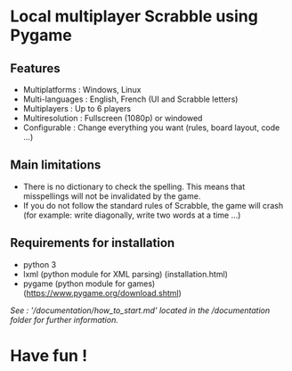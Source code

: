 # Local multiplayer Scrabble using Pygame


## Features

* Multiplatforms : Windows, Linux
* Multi-languages : English, French (UI and Scrabble letters)
* Multiplayers : Up to 6 players
* Multiresolution : Fullscreen (1080p) or windowed
* Configurable : Change everything you want (rules, board layout, code ...)


## Main limitations

* There is no dictionary to check the spelling. This means that misspellings will not be invalidated by the game.
* If you do not follow the standard rules of Scrabble, the game will crash (for example: write diagonally, write two words at a time ...)


## Requirements for installation

* python 3
* lxml (python module for XML parsing) (installation.html)
* pygame (python module for games)(https://www.pygame.org/download.shtml)

_See : '/documentation/how_to_start.md' located in the /documentation folder for further information._


# Have fun !
